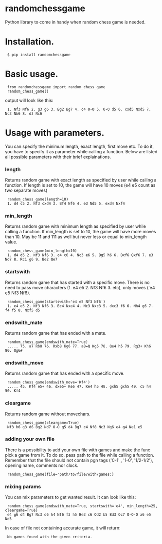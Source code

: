 # randomchessgame

Python library to come in handy when random chess game is needed.

# Installation.

     $ pip install randomchessgame

# Basic usage.

     from randomchessgame import random_chess_game
     random_chess_game()

output will look like this:

     1. Nf3 Nf6 2. g3 g6 3. Bg2 Bg7 4. c4 O-O 5. O-O d5 6. cxd5 Nxd5 7. Nc3 Nb6 8. d3 Nc6

# Usage with parameters.

You can specify the minimum length, exact length, first move etc. To do it, you have to specify it as parameter while calling a function. Below are listed all possible parameters with their brief explainations.

### length 

Returns random game with exact length as specified by user while calling a function. If length is set to 10, the game will have 10 moves (e4 e5 count as two separate moves) 

     random_chess_game(length=10)
     1. d4 c5 2. Nf3 cxd4 3. Bf4 Nf6 4. e3 Nd5 5. exd4 Nxf4

### min_length

Returns random game with minimum length as specified by user while calling a function. If min_length is set to 10, the game will have more moves than 10. May be 11 and 111 as well but never less or equal to min_length value.

     random_chess_game(min_length=10)
     1. d4 d5 2. Nf3 Nf6 3. c4 c6 4. Nc3 e6 5. Bg5 h6 6. Bxf6 Qxf6 7. e3 Nd7 8. Rc1 g6 9. Be2 Qe7

### startswith

Returns random game that has started with a specific move. There is no need to pass move characters (1. e4 e5 2. Nf3 Nf6 3. etc), only moves ('e4 e5 Nf3 Nf6).

     random_chess_game(startswith='e4 e5 Nf3 Nf6')
     1. e4 e5 2. Nf3 Nf6 3. Bc4 Nxe4 4. Nc3 Nxc3 5. dxc3 f6 6. Nh4 g6 7. f4 f5 8. Nxf5 d5

### endswith_mate

Returns random game that has ended with a mate.

     random_chess_game(endswith_mate=True)
     ..... 75. a7 Rb8 76. Rxb8 Kg6 77. a8=Q Kg5 78. Qe4 h5 79. Rg3+ Kh6 80. Qg6#


### endswith_move

Returns random game that has ended with a specific move.

     random_chess_game(endswith_move='Kf4')
     ..... 45. Kf4 e5+ 46. dxe5+ Ke6 47. Ke4 h5 48. gxh5 gxh5 49. c5 h4 50. Kf4

### cleargame

Returns random game without movechars.

     random_chess_game(cleargame=True)
     Nf3 h6 g3 d6 Bg2 Nd7 O-O g5 d4 Bg7 c4 Nf8 Nc3 Ng6 e4 g4 Ne1 e5 

### adding your own file

There is a possibility to add your own file with games and make the func pick a game from it. To do so, pass path to the file while calling a function. Remember that the file should not contain pgn tags ('0-1' , '1-0', '1/2-1/2'), opening name, comments nor clock.

     random_chess_game(file='path/to/file/with/games:)

### mixing params

You can mix parameters to get wanted result. It can look like this:

     random_chess_game(endswith_mate=True, startswith='e4', min_length=25, cleargame=True)
     e4 g6 d4 Bg7 Nc3 d6 h4 Nf6 f3 h5 Be3 c6 Qd2 b5 Bd3 Qc7 O-O-O a6 e5 Nd5 
     

In case of file not containing accurate game, it will return:

     No games found with the given criteria.